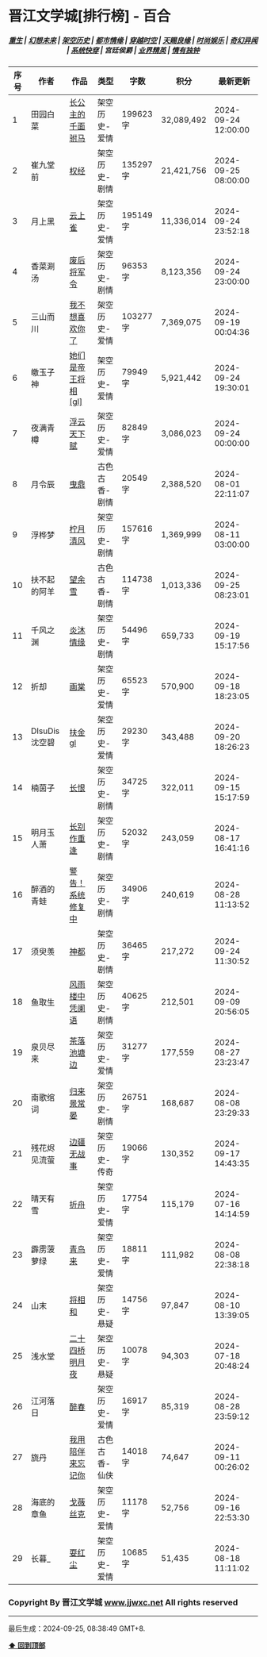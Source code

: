 # 晋江文学城[排行榜] - 百合

<h5 align="center">
	<a href="https://github.com/dev-chenxing/jjwxc-charts/blob/main/重生.md">重生</a> |
	<a href="https://github.com/dev-chenxing/jjwxc-charts/blob/main/幻想未来.md">幻想未来</a> |
	<a href="https://github.com/dev-chenxing/jjwxc-charts/blob/main/架空历史.md">架空历史</a> |
	<a href="https://github.com/dev-chenxing/jjwxc-charts/blob/main/都市情缘.md">都市情缘</a> |
	<a href="https://github.com/dev-chenxing/jjwxc-charts/blob/main/README.md">穿越时空</a> |
	<a href="https://github.com/dev-chenxing/jjwxc-charts/blob/main/天赐良缘.md">天赐良缘</a> |
	<a href="https://github.com/dev-chenxing/jjwxc-charts/blob/main/时尚娱乐.md">时尚娱乐</a> |
	<a href="https://github.com/dev-chenxing/jjwxc-charts/blob/main/奇幻异闻.md">奇幻异闻</a> |
	<a href="https://github.com/dev-chenxing/jjwxc-charts/blob/main/系统快穿.md">系统快穿</a> |
	<b>宫廷侯爵</b> |
	<a href="https://github.com/dev-chenxing/jjwxc-charts/blob/main/业界精英.md">业界精英</a> |
	<a href="https://github.com/dev-chenxing/jjwxc-charts/blob/main/情有独钟.md">情有独钟</a>
</h5>

| 序号 | 作者 | 作品 | 类型 | 字数 | 积分 | 最新更新 | 
|-----|------|------|-----|------|------|---------|
| 1 | 田园白菜 | [长公主的千面驸马](https://www.jjwxc.net/onebook.php?novelid=8285294) | 架空历史-爱情 | 199623字 | 32,089,492 | 2024-09-24 12:00:00 | 
| 2 | 崔九堂前 | [权经](https://www.jjwxc.net/onebook.php?novelid=4142657) | 架空历史-剧情 | 135297字 | 21,421,756 | 2024-09-25 08:00:00 | 
| 3 | 月上黑 | [云上雀](https://www.jjwxc.net/onebook.php?novelid=9049619) | 架空历史-爱情 | 195149字 | 11,336,014 | 2024-09-24 23:52:18 | 
| 4 | 香菜涮汤 | [废后将军令](https://www.jjwxc.net/onebook.php?novelid=6200380) | 架空历史-剧情 | 96353字 | 8,123,356 | 2024-09-24 23:00:00 | 
| 5 | 三山而川 | [我不想喜欢你了](https://www.jjwxc.net/onebook.php?novelid=8766133) | 架空历史-爱情 | 103277字 | 7,369,075 | 2024-09-19 00:04:36 | 
| 6 | 皦玉子神 | [她们是帝王将相[gl]](https://www.jjwxc.net/onebook.php?novelid=8960114) | 架空历史-爱情 | 79949字 | 5,921,442 | 2024-09-24 19:30:01 | 
| 7 | 夜满青樽 | [浮云天下赋](https://www.jjwxc.net/onebook.php?novelid=8004028) | 架空历史-爱情 | 82849字 | 3,086,023 | 2024-09-24 00:00:00 | 
| 8 | 月令辰 | [曳鼎](https://www.jjwxc.net/onebook.php?novelid=4559454) | 古色古香-剧情 | 20549字 | 2,388,520 | 2024-08-01 22:11:07 | 
| 9 | 浮桦梦 | [柠月清风](https://www.jjwxc.net/onebook.php?novelid=8992674) | 架空历史-剧情 | 157616字 | 1,369,999 | 2024-08-11 03:00:00 | 
| 10 | 扶不起的阿羊 | [望余雪](https://www.jjwxc.net/onebook.php?novelid=8958213) | 古色古香-剧情 | 114738字 | 1,013,336 | 2024-09-25 08:23:01 | 
| 11 | 千风之渊 | [炎沐情缘](https://www.jjwxc.net/onebook.php?novelid=9028047) | 架空历史-剧情 | 54496字 | 659,733 | 2024-09-19 15:17:56 | 
| 12 | 折却 | [画棠](https://www.jjwxc.net/onebook.php?novelid=9019303) | 架空历史-爱情 | 65523字 | 570,900 | 2024-09-18 18:23:05 | 
| 13 | DIsuDis沈空碧 | [扶金gl](https://www.jjwxc.net/onebook.php?novelid=9049971) | 架空历史-爱情 | 29230字 | 343,488 | 2024-09-20 18:26:23 | 
| 14 | 楠茵子 | [长恨](https://www.jjwxc.net/onebook.php?novelid=8796733) | 架空历史-剧情 | 34725字 | 322,011 | 2024-09-15 15:17:59 | 
| 15 | 明月玉人萧 | [长别作重逢](https://www.jjwxc.net/onebook.php?novelid=9057546) | 架空历史-剧情 | 52032字 | 243,059 | 2024-08-17 16:41:16 | 
| 16 | 醉酒的青蛙 | [警告！系统修复中](https://www.jjwxc.net/onebook.php?novelid=9117962) | 架空历史-剧情 | 34906字 | 240,619 | 2024-08-28 11:13:52 | 
| 17 | 须臾羡 | [神都](https://www.jjwxc.net/onebook.php?novelid=9079790) | 架空历史-剧情 | 36465字 | 217,272 | 2024-09-24 11:30:52 | 
| 18 | 鱼取生 | [风雨楼中凭阑语](https://www.jjwxc.net/onebook.php?novelid=9081459) | 架空历史-剧情 | 40625字 | 212,501 | 2024-09-09 20:56:05 | 
| 19 | 泉贝尽来 | [茶落池塘边](https://www.jjwxc.net/onebook.php?novelid=9128169) | 架空历史-爱情 | 31277字 | 177,559 | 2024-08-27 23:23:47 | 
| 20 | 南歌绾词 | [归来景常晏](https://www.jjwxc.net/onebook.php?novelid=9042816) | 架空历史-剧情 | 26751字 | 168,687 | 2024-08-08 23:29:33 | 
| 21 | 残花烬见流萤 | [边疆无战事](https://www.jjwxc.net/onebook.php?novelid=9118851) | 架空历史-传奇 | 19066字 | 130,352 | 2024-09-17 14:43:35 | 
| 22 | 晴天有雪 | [折舟](https://www.jjwxc.net/onebook.php?novelid=8994581) | 架空历史-爱情 | 17754字 | 115,179 | 2024-07-16 14:14:59 | 
| 23 | 霹雳菠萝绿 | [青鸟来](https://www.jjwxc.net/onebook.php?novelid=9078566) | 架空历史-爱情 | 18811字 | 111,982 | 2024-08-08 22:38:18 | 
| 24 | 山末 | [将相和](https://www.jjwxc.net/onebook.php?novelid=9013986) | 架空历史-悬疑 | 14756字 | 97,847 | 2024-08-10 13:39:05 | 
| 25 | 浅水堂 | [二十四桥明月夜](https://www.jjwxc.net/onebook.php?novelid=9028338) | 架空历史-悬疑 | 10078字 | 94,303 | 2024-07-18 20:48:24 | 
| 26 | 江河落日 | [醉春](https://www.jjwxc.net/onebook.php?novelid=9100388) | 架空历史-爱情 | 16917字 | 85,319 | 2024-08-28 23:59:12 | 
| 27 | 旒丹 | [我用陪伴来忘记你](https://www.jjwxc.net/onebook.php?novelid=8992471) | 古色古香-仙侠 | 14018字 | 74,647 | 2024-09-11 00:26:02 | 
| 28 | 海底的章鱼 | [戈薇丝克](https://www.jjwxc.net/onebook.php?novelid=9073976) | 架空历史-爱情 | 11178字 | 52,756 | 2024-09-16 22:53:30 | 
| 29 | 长暮_ | [耍红尘](https://www.jjwxc.net/onebook.php?novelid=9087293) | 架空历史-爱情 | 10685字 | 51,435 | 2024-08-18 11:11:02 | 

### Copyright By 晋江文学城 www.jjwxc.net All rights reserved

---

最后生成：2024-09-25, 08:38:49 GMT+8.

**[⬆ 回到顶部](#晋江文学城排行榜---百合)**

